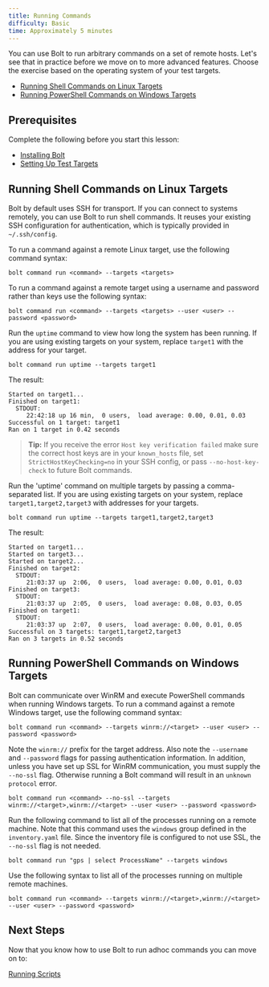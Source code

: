 ```yaml
---
title: Running Commands
difficulty: Basic
time: Approximately 5 minutes
---
```


You can use Bolt to run arbitrary commands on a set of remote hosts. Let's see that in practice before we move on to more advanced features. Choose the exercise based on the operating system of your test targets.

- [Running Shell Commands on Linux Targets](#running-shell-commands-on-linux-targets)
- [Running PowerShell Commands on Windows Targets](#running-powershell-commands-on-windows-targets)

## Prerequisites
Complete the following before you start this lesson:

- [Installing Bolt](../01-installing-bolt)
- [Setting Up Test Targets](../02-acquiring-targets)

## Running Shell Commands on Linux Targets

Bolt by default uses SSH for transport. If you can connect to systems remotely, you can use Bolt to run shell commands. It reuses your existing SSH configuration for authentication, which is typically provided in `~/.ssh/config`.

To run a command against a remote Linux target, use the following command syntax:
```shell
bolt command run <command> --targets <targets>
```

To run a command against a remote target using a username and password rather than keys use the following syntax:
```shell
bolt command run <command> --targets <targets> --user <user> --password <password>
```

Run the `uptime` command to view how long the system has been running. If you are using existing targets on your system, replace `target1` with the address for your target.

```shell
bolt command run uptime --targets target1
```

The result:
```
Started on target1...
Finished on target1:
  STDOUT:
     22:42:18 up 16 min,  0 users,  load average: 0.00, 0.01, 0.03
Successful on 1 target: target1
Ran on 1 target in 0.42 seconds

```

> **Tip:** If you receive the error `Host key verification failed` make sure the correct host keys are in your `known_hosts` file, set `StrictHostKeyChecking=no` in your SSH config, or pass `--no-host-key-check` to future Bolt commands.

Run the 'uptime' command on multiple targets by passing a comma-separated list. If you are using existing targets on your system, replace `target1,target2,target3` with addresses for your targets.

```shell
bolt command run uptime --targets target1,target2,target3
```

The result:
```
Started on target1...
Started on target3...
Started on target2...
Finished on target2:
  STDOUT:
     21:03:37 up  2:06,  0 users,  load average: 0.00, 0.01, 0.03
Finished on target3:
  STDOUT:
     21:03:37 up  2:05,  0 users,  load average: 0.08, 0.03, 0.05
Finished on target1:
  STDOUT:
     21:03:37 up  2:07,  0 users,  load average: 0.00, 0.01, 0.05
Successful on 3 targets: target1,target2,target3
Ran on 3 targets in 0.52 seconds
```

## Running PowerShell Commands on Windows Targets

Bolt can communicate over WinRM and execute PowerShell commands when running Windows targets. To run a command against a remote Windows target, use the following command syntax:

```shell
bolt command run <command> --targets winrm://<target> --user <user> --password <password>
```

Note the `winrm://` prefix for the target address. Also note the `--username` and `--password` flags for passing authentication information. In addition, unless you have set up SSL for WinRM communication, you must supply the `--no-ssl` flag. Otherwise running a Bolt command will result in an `unknown protocol` error.

```shell
bolt command run <command> --no-ssl --targets winrm://<target>,winrm://<target> --user <user> --password <password>
```

Run the following command to list all of the processes running on a remote machine. Note that this command uses the `windows` group defined in the `inventory.yaml` file. Since the inventory file is configured to not use SSL, the `--no-ssl` flag is not needed.

```shell
bolt command run "gps | select ProcessName" --targets windows
```

Use the following syntax to list all of the processes running on multiple remote machines.

```shell
bolt command run <command> --targets winrm://<target>,winrm://<target> --user <user> --password <password>
```

## Next Steps

Now that you know how to use Bolt to run adhoc commands you can move on to:

[Running Scripts](../04-running-scripts)
